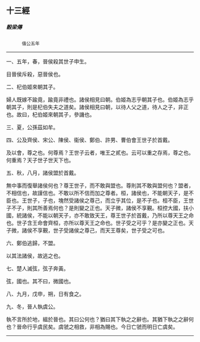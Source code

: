 

## 十三經

##### 穀梁傳
　　　`僖公五年`

* * *

一、五年，春，晉侯殺其世子申生。

目晉侯斥殺，惡晉侯也。

二、杞伯姬來朝其子。

婦人既嫁不踰竟，踰竟非禮也。諸侯相見曰朝。伯姬為志乎朝其子也。伯姬為志乎朝其子，則是杞伯失夫之道矣。諸侯相見曰朝，以待人父之道，待人之子，非正也。故曰，杞伯姬來朝其子，參譏也。

三、夏，公孫茲如牟。

四、公及齊侯、宋公、陳侯、衞侯、鄭伯、許男、曹伯會王世子於首戴。

及以會，尊之也。何尊焉？王世子云者，唯王之貳也。云可以重之存焉，尊之也。何重焉？天子世子世天下也。

五、秋，八月，諸侯盟於首戴。

無中事而復舉諸侯何也？尊王世子，而不敢與盟也。尊則其不敢與盟何也？盟者，不相信也，故謹信也。不敢以所不信而加之尊者。桓，諸侯也，不能朝天子，是不臣也。王世子，子也，塊然受諸侯之尊己，而立乎其位，是不子也。桓不臣，王世子不子，則其所善焉何也？是則變之正也。天子微，諸侯不享覲。桓控大國，扶小國，統諸侯，不能以朝天子，亦不敢致天王，尊王世子於首戴，乃所以尊天王之命也。世子含王命會齊桓，亦所以尊天王之命也。世子受之可乎？是亦變之正也。天子微，諸侯不享覲，世子受諸侯之尊己，而天王尊矣，世子受之可也。

六、鄭伯逃歸，不盟。

以其法諸侯，故逃之也。

七、楚人滅弦，弦子奔黃。

弦，國也。其不曰，微國也。

八、九月，戊申，朔，日有食之。

九、冬，晉人執虞公。

執不言所於地，縕於晉也。其曰公何也？猶曰其下執之之辭也。其猶下執之之辭何也？晉命行乎虞民矣。虞虢之相救，非相為賜也。今日亡虢而明日亡虞矣。

* * *

